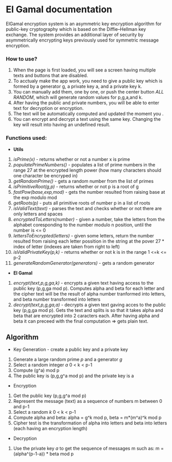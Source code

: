 # El Gamal documentation
ElGamal encryption system is an asymmetric key encryption algorithm for public-key cryptography which is based on the Diffie–Hellman key exchange. The system provides an additional layer of security by asymmetrically encrypting keys previously used for symmetric message encryption.

### How to use?
1. When the page is first loaded, you will see a screen having multiple texts and buttons that are disabled.
2. To acctualy make the app work, you need to give a public key which is formed by a generator g, a private key a, and a private key k.
3. You can manually add them, one by one, or push the center button *ALL RANDOM*, which will generate random values for p,g,a,and k.
4. After having the public and private numbers, you will be able to enter text for decryption or encryption.
5. The text will be automatically computed and updated the moment you .
6. You can encrypt and decrypt a text using the same key. Changing the key will result into having an undefined result.

### Functions used:
* **Utils** 
1. *isPrime(x)* - returns whether or not a number x is prime
2. *populatePrimeNumbers()* - populates a list of prime numbers in the range 27 at the encrypted length power (how many characters should one character be encryped in)
3. *getRandomPrime()* - gets a random number from the list of primes
4. *isPrimitiveRoot(g,p)* - returns whether or not p is a root of g
5. *fastPow(base,exp,mod)* - gets the number resulted from raising base at the exp modulo mod
6. *getRoots(p)* - puts all primitive roots of number p in a list of roots
7. *isValidText(text)* - parses the text and checks whether or not there are only letters and spaces
8. *encryptedToLetters(number)* - given a number, take the letters from the alphabet coresponding to the number modulo n position, until the number is <= 0 
9. *lettersToEncrypted(letters)* - given some letters, return the number  resulted from raising each letter possition in the string at the pover 27 * index of letter (indexes are taken from right to left)
10. *isValidPrivateKey(p,k)* - returns whether or not k is in the range 1 <=k <= p-2
11. *generateRandomGenerator(generators)* -  gets a random generator 
          
* **El Gamal** 
1. *encrypt(text,p,g,ga,k)* - encrypts a given text having access to the public key (p,g,ga mod p). Computes alpha and beta for each letter and  the cipher text will be the result of alpha number tranformed into letters, and beta number transformed into letters
2. *decrypt(text,p,g,ga,a)* - decrypts a given text gaving acces to the public key (p,g,ga mod p). Gets the text and splits is so that it takes alpha and beta that are encrypted into 2 caracters each. After having alpha and beta it can preceed with the final computation => gets plain text.

## Algorithm
* Key Generation - create a public key and a private key
1. Generate a large random prime *p* and a generator *g*
2. Select a random integer *a* 0 < k < p-1
3. Compute (g^a) mod p
4. The public key is (p,g,g^a mod p) and the private key is a
          
* Encryption
1. Get the public key (p,g,g^a mod p)
2. Represent the message (text) as a sequence of numbers m between 0 and p-1
3. Select a random *k* 0 < k < p-1
4. Compute alpha and beta: alpha = g^k mod p, beta = m*(m^a)^k mod p
5. Cipher test is the transformation of alpha into letters and beta into letters (each having an encryption length)
* Decryption 
1. Use the private key *a* to get the sequence of messages m such as: m = (alpha^(p-1-a)) * beta mod p

